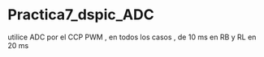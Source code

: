 # Practica7_dspic_ADC
utilice ADC por el CCP PWM , en todos los casos , de 10 ms en RB y RL en 20 ms 
